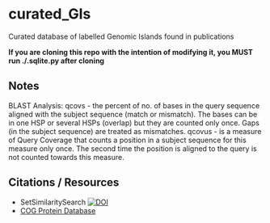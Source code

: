 # curated_GIs
Curated database of labelled Genomic Islands found in publications

**If you are cloning this repo with the intention of modifying it, you MUST run ./.sqlite.py after cloning**

## Notes
BLAST Analysis:
qcovs - the percent of no. of bases in the query sequence aligned with the subject sequence (match or mismatch). 
    The bases can be in one HSP or several HSPs (overlap) but they are counted only once. Gaps (in the subject sequence) are treated as mismatches.
qcovus - is a measure of Query Coverage that counts a position in a subject sequence for this measure only once. 
    The second time the position is aligned to the query is not counted towards this measure.

## Citations / Resources
- SetSimilaritySearch [![DOI](https://zenodo.org/badge/DOI/10.5281/zenodo.7036087.svg)](https://doi.org/10.5281/zenodo.7036087)
- [COG Protein Database](https://www.ncbi.nlm.nih.gov/research/cog/)
